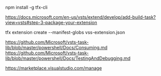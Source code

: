 


npm install -g tfx-cli

https://docs.microsoft.com/en-us/vsts/extend/develop/add-build-task?view=vsts#step-3-package-your-extension


tfx extension create --manifest-globs vss-extension.json

https://github.com/Microsoft/vsts-task-lib/blob/master/powershell/Docs/Consuming.md
https://github.com/Microsoft/vsts-task-lib/blob/master/powershell/Docs/TestingAndDebugging.md

https://marketplace.visualstudio.com/manage